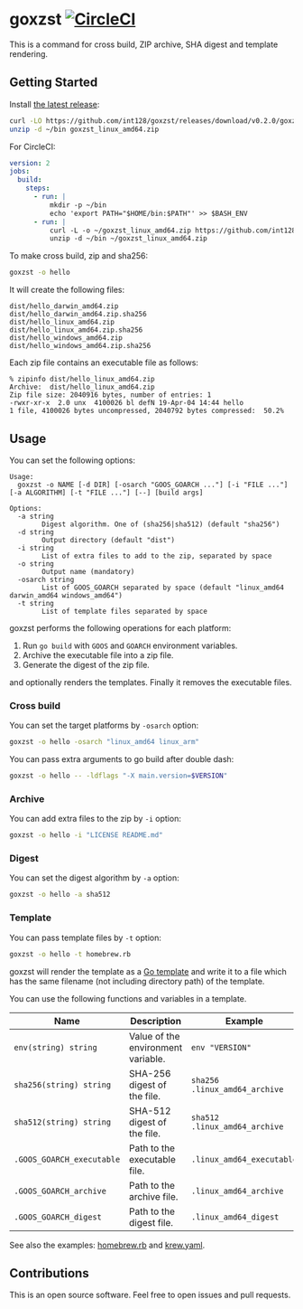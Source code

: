 # goxzst [![CircleCI](https://circleci.com/gh/int128/goxzst.svg?style=shield)](https://circleci.com/gh/int128/goxzst)

This is a command for cross build, ZIP archive, SHA digest and template rendering.


## Getting Started

Install [the latest release](https://github.com/int128/goxzst/releases):

```sh
curl -LO https://github.com/int128/goxzst/releases/download/v0.2.0/goxzst_linux_amd64.zip
unzip -d ~/bin goxzst_linux_amd64.zip
```

For CircleCI:

```yaml
version: 2
jobs:
  build:
    steps:
      - run: |
          mkdir -p ~/bin
          echo 'export PATH="$HOME/bin:$PATH"' >> $BASH_ENV
      - run: |
          curl -L -o ~/goxzst_linux_amd64.zip https://github.com/int128/goxzst/releases/download/v0.2.0/goxzst_linux_amd64.zip
          unzip -d ~/bin ~/goxzst_linux_amd64.zip
```

To make cross build, zip and sha256:

```sh
goxzst -o hello
```

It will create the following files:

```
dist/hello_darwin_amd64.zip
dist/hello_darwin_amd64.zip.sha256
dist/hello_linux_amd64.zip
dist/hello_linux_amd64.zip.sha256
dist/hello_windows_amd64.zip
dist/hello_windows_amd64.zip.sha256
```

Each zip file contains an executable file as follows:

```
% zipinfo dist/hello_linux_amd64.zip
Archive:  dist/hello_linux_amd64.zip
Zip file size: 2040916 bytes, number of entries: 1
-rwxr-xr-x  2.0 unx  4100026 bl defN 19-Apr-04 14:44 hello
1 file, 4100026 bytes uncompressed, 2040792 bytes compressed:  50.2%
```


## Usage

You can set the following options:

```
Usage:
  goxzst -o NAME [-d DIR] [-osarch "GOOS_GOARCH ..."] [-i "FILE ..."] [-a ALGORITHM] [-t "FILE ..."] [--] [build args]

Options:
  -a string
    	Digest algorithm. One of (sha256|sha512) (default "sha256")
  -d string
    	Output directory (default "dist")
  -i string
    	List of extra files to add to the zip, separated by space
  -o string
    	Output name (mandatory)
  -osarch string
    	List of GOOS_GOARCH separated by space (default "linux_amd64 darwin_amd64 windows_amd64")
  -t string
    	List of template files separated by space
```

goxzst performs the following operations for each platform:

1. Run `go build` with `GOOS` and `GOARCH` environment variables.
1. Archive the executable file into a zip file.
1. Generate the digest of the zip file.

and optionally renders the templates.
Finally it removes the executable files.

### Cross build

You can set the target platforms by `-osarch` option:

```sh
goxzst -o hello -osarch "linux_amd64 linux_arm"
```

You can pass extra arguments to go build after double dash:

```sh
goxzst -o hello -- -ldflags "-X main.version=$VERSION"
```

### Archive

You can add extra files to the zip by `-i` option:

```sh
goxzst -o hello -i "LICENSE README.md"
```

### Digest

You can set the digest algorithm by `-a` option:

```sh
goxzst -o hello -a sha512
```

### Template

You can pass template files by `-t` option:

```sh
goxzst -o hello -t homebrew.rb
```

goxzst will render the template as a [Go template](https://golang.org/pkg/text/template/)
and write it to a file which has the same filename (not including directory path) of the template.

You can use the following functions and variables in a template.

Name | Description | Example
-----|-------------|--------
`env(string) string`        | Value of the environment variable. | `env "VERSION"`
`sha256(string) string`     | SHA-256 digest of the file.        | `sha256 .linux_amd64_archive`
`sha512(string) string`     | SHA-512 digest of the file.        | `sha512 .linux_amd64_archive`
`.GOOS_GOARCH_executable`   | Path to the executable file.       | `.linux_amd64_executable`
`.GOOS_GOARCH_archive`      | Path to the archive file.          | `.linux_amd64_archive`
`.GOOS_GOARCH_digest`       | Path to the digest file.           | `.linux_amd64_digest`

See also the examples: [homebrew.rb](usecases/testdata/homebrew.rb) and [krew.yaml](usecases/testdata/krew.yaml).


## Contributions

This is an open source software.
Feel free to open issues and pull requests.

